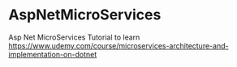 # AspNetMicroServices
Asp Net MicroServices Tutorial to learn https://www.udemy.com/course/microservices-architecture-and-implementation-on-dotnet
